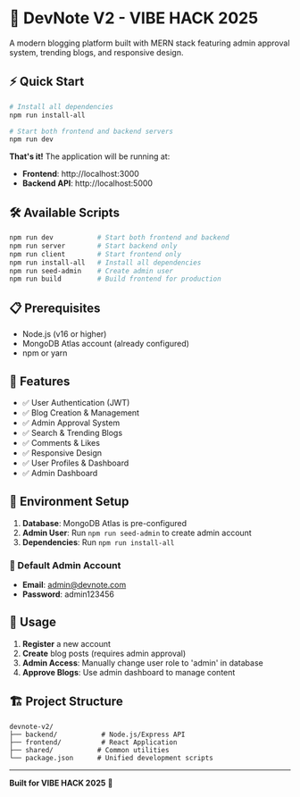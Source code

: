 # 🚀 DevNote V2 - VIBE HACK 2025

A modern blogging platform built with MERN stack featuring admin approval system, trending blogs, and responsive design.

## ⚡ Quick Start

```bash
# Install all dependencies
npm run install-all

# Start both frontend and backend servers
npm run dev
```

**That's it!** The application will be running at:
- **Frontend**: http://localhost:3000
- **Backend API**: http://localhost:5000

## 🛠️ Available Scripts

```bash
npm run dev           # Start both frontend and backend
npm run server        # Start backend only
npm run client        # Start frontend only
npm run install-all   # Install all dependencies
npm run seed-admin    # Create admin user
npm run build         # Build frontend for production
```

## 📋 Prerequisites

- Node.js (v16 or higher)
- MongoDB Atlas account (already configured)
- npm or yarn

## 🎯 Features

- ✅ User Authentication (JWT)
- ✅ Blog Creation & Management
- ✅ Admin Approval System
- ✅ Search & Trending Blogs
- ✅ Comments & Likes
- ✅ Responsive Design
- ✅ User Profiles & Dashboard
- ✅ Admin Dashboard

## 🔧 Environment Setup

1. **Database**: MongoDB Atlas is pre-configured
2. **Admin User**: Run `npm run seed-admin` to create admin account
3. **Dependencies**: Run `npm run install-all`

### 👤 Default Admin Account
- **Email**: admin@devnote.com
- **Password**: admin123456

## 📱 Usage

1. **Register** a new account
2. **Create** blog posts (requires admin approval)
3. **Admin Access**: Manually change user role to 'admin' in database
4. **Approve Blogs**: Use admin dashboard to manage content

## 🏗️ Project Structure

```
devnote-v2/
├── backend/           # Node.js/Express API
├── frontend/          # React Application  
├── shared/           # Common utilities
└── package.json      # Unified development scripts
```

---

**Built for VIBE HACK 2025** 🎉